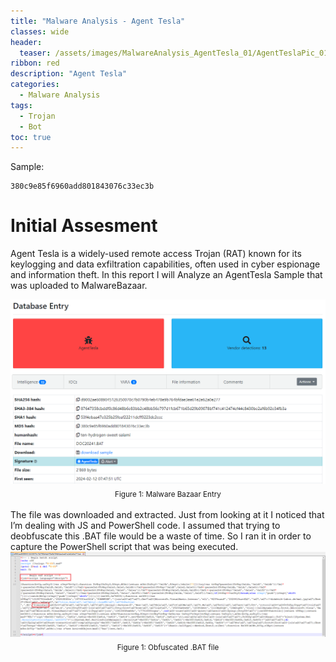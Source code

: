 ```yaml
---
title: "Malware Analysis - Agent Tesla"
classes: wide
header:
  teaser: /assets/images/MalwareAnalysis_AgentTesla_01/AgentTeslaPic_01.jpg
ribbon: red
description: "Agent Tesla"
categories:
  - Malware Analysis
tags:
  - Trojan
  - Bot
toc: true
---
```

Sample:
```
380c9e85f6960add801843076c33ec3b
```

# Initial Assesment

Agent Tesla is a widely-used remote access Trojan (RAT) known for its keylogging and data exfiltration capabilities, often used in cyber espionage and information theft.
In this report I will Analyze an AgentTesla Sample that was uploaded to MalwareBazaar.

<div style="text-align: center;">
    <img src="/assets/images/MalwareAnalysis_AgentTesla_01/MalwareBazzaarEntry.png" alt="Screenshot1" />
    <br>
    <sub>Figure 1: Malware Bazaar Entry</sub>
</div>
<br>
The file was downloaded and extracted. Just from looking at it I noticed that I’m dealing with JS and PowerShell code. I assumed that trying to deobfuscate this .BAT file would be a waste of time. So I ran it in order to capture the PowerShell script that was being executed.

<div style="text-align: center;">
    <img src="/assets/images/MalwareAnalysis_AgentTesla_01/obfuscatedBat.png" alt="Screenshot1" />
    <br>
    <sub>Figure 1: Obfuscated .BAT file</sub>
</div>
<br>

